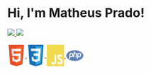 <h1>Hi, I'm Matheus Prado!</h1>

 <div>
  <a href="https://github.com/opradomatheus">
  <img height="160em" src="https://github-readme-stats.vercel.app/api?username=opradomatheus&show_icons=true&theme=dracula&include_all_commits=true&count_private=true"/>
  <img height="160em" src="https://github-readme-stats.vercel.app/api/top-langs/?username=opradomatheus&layout=compact&langs_count=7&theme=dracula"/>
</div>
  

<div style="display: inline_block"><br>
  
  <img align="center" alt="PRADO-HTML" height="50" width="40" src="https://raw.githubusercontent.com/devicons/devicon/master/icons/html5/html5-original.svg">
  <img align="center" alt="PRADO-CSS" height="50" width="40" src="https://raw.githubusercontent.com/devicons/devicon/master/icons/css3/css3-original.svg">
  <img align="center" alt="PRADO-JS" height="50" width="40" src="https://raw.githubusercontent.com/devicons/devicon/master/icons/javascript/javascript-plain.svg">
  <img align="center" alt="PRADO-JS" height="50" width="40" src="https://raw.githubusercontent.com/devicons/devicon/master/icons/php/php-plain.svg">
</div>  
